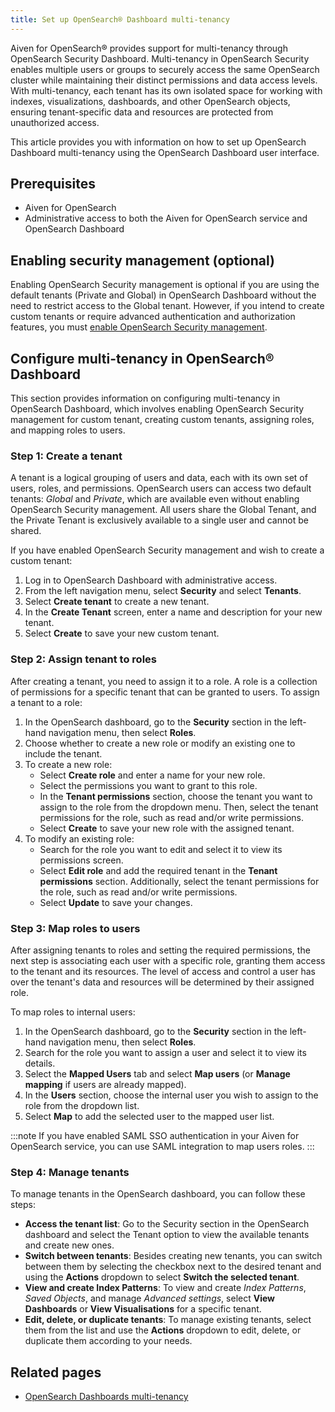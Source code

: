 ```yaml
---
title: Set up OpenSearch® Dashboard multi-tenancy
---
```


Aiven for OpenSearch® provides support for multi-tenancy through
OpenSearch Security Dashboard. Multi-tenancy in OpenSearch Security
enables multiple users or groups to securely access the same OpenSearch
cluster while maintaining their distinct permissions and data access
levels. With multi-tenancy, each tenant has its own isolated space for
working with indexes, visualizations, dashboards, and other OpenSearch
objects, ensuring tenant-specific data and resources are protected from
unauthorized access.

This article provides you with information on how to set up OpenSearch
Dashboard multi-tenancy using the OpenSearch Dashboard user interface.

## Prerequisites

-   Aiven for OpenSearch
-   Administrative access to both the Aiven for OpenSearch service and
    OpenSearch Dashboard

## Enabling security management (optional)

Enabling OpenSearch Security management is optional if you are using the
default tenants (Private and Global) in OpenSearch Dashboard without the
need to restrict access to the Global tenant. However, if you intend to
create custom tenants or require advanced authentication and
authorization features, you must
[enable OpenSearch Security management](/docs/products/opensearch/howto/enable-opensearch-security).

## Configure multi-tenancy in OpenSearch® Dashboard

This section provides information on configuring multi-tenancy in
OpenSearch Dashboard, which involves enabling OpenSearch Security
management for custom tenant, creating custom tenants, assigning roles,
and mapping roles to users.

### Step 1: Create a tenant

A tenant is a logical grouping of users and data, each with its own set
of users, roles, and permissions. OpenSearch users can access two
default tenants: *Global* and *Private*, which are available even
without enabling OpenSearch Security management. All users share the
Global Tenant, and the Private Tenant is exclusively available to a
single user and cannot be shared.

If you have enabled OpenSearch Security management and wish to create a
custom tenant:

1.  Log in to OpenSearch Dashboard with administrative access.
2.  From the left navigation menu, select **Security** and select
    **Tenants**.
3.  Select **Create tenant** to create a new tenant.
4.  In the **Create Tenant** screen, enter a name and description for
    your new tenant.
5.  Select **Create** to save your new custom tenant.

### Step 2: Assign tenant to roles

After creating a tenant, you need to assign it to a role. A role is a
collection of permissions for a specific tenant that can be granted to
users. To assign a tenant to a role:

1.  In the OpenSearch dashboard, go to the **Security** section in
    the left-hand navigation menu, then select **Roles**.
2.  Choose whether to create a new role or modify an existing one to
    include the tenant.
3.  To create a new role:
    -   Select **Create role** and enter a name for your new role.
    -   Select the permissions you want to grant to this role.
    -   In the **Tenant permissions** section, choose the tenant you
        want to assign to the role from the dropdown menu. Then, select
        the tenant permissions for the role, such as read and/or write
        permissions.
    -   Select **Create** to save your new role with the assigned
        tenant.
4.  To modify an existing role:
    -   Search for the role you want to edit and select it to view its
        permissions screen.
    -   Select **Edit role** and add the required tenant in the **Tenant
        permissions** section. Additionally, select the tenant
        permissions for the role, such as read and/or write permissions.
    -   Select **Update** to save your changes.

### Step 3: Map roles to users

After assigning tenants to roles and setting the required permissions,
the next step is associating each user with a specific role, granting
them access to the tenant and its resources. The level of access and
control a user has over the tenant's data and resources will be
determined by their assigned role.

To map roles to internal users:

1.  In the OpenSearch dashboard, go to the **Security** section in
    the left-hand navigation menu, then select **Roles**.
2.  Search for the role you want to assign a user and select it to view
    its details.
3.  Select the **Mapped Users** tab and select **Map users** (or
    **Manage mapping** if users are already mapped).
4.  In the **Users** section, choose the internal user you wish to
    assign to the role from the dropdown list.
5.  Select **Map** to add the selected user to the mapped user list.

:::note
If you have enabled SAML SSO authentication in your Aiven for OpenSearch
service, you can use SAML integration to map users roles.
:::

### Step 4: Manage tenants

To manage tenants in the OpenSearch dashboard, you can follow these
steps:

-   **Access the tenant list**: Go to the Security section in the
    OpenSearch dashboard and select the Tenant option to view the
    available tenants and create new ones.
-   **Switch between tenants**: Besides creating new tenants, you can
    switch between them by selecting the checkbox next to the desired
    tenant and using the **Actions** dropdown to select **Switch the
    selected tenant**.
-   **View and create Index Patterns**: To view and create *Index
    Patterns*, *Saved Objects*, and manage *Advanced settings*, select
    **View Dashboards** or **View Visualisations** for a specific
    tenant.
-   **Edit, delete, or duplicate tenants**: To manage existing tenants,
    select them from the list and use the **Actions** dropdown to edit,
    delete, or duplicate them according to your needs.

## Related pages

-   [OpenSearch Dashboards
    multi-tenancy](https://opensearch.org/docs/2.6/security/multi-tenancy/tenant-index/)
